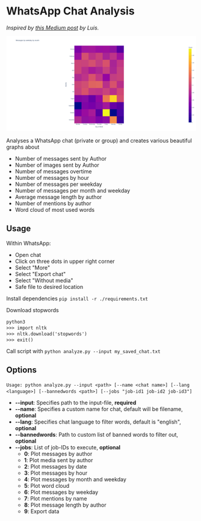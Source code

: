 # WhatsApp Chat Analysis

*Inspired by [this Medium post](https://medium.com/mcd-unison/whatsapp-group-chat-analysis-with-python-3f5196280ba) by
Luis.*

<p align="center">
 <img src="https://github.com/FjellOverflow/whatsapp-chat-analysis/blob/main/example.gif" alt="Example" width="800">
</p>

Analyses a WhatsApp chat (private or group) and creates various beautiful graphs about

- Number of messages sent by Author
- Number of images sent by Author
- Number of messages overtime
- Number of messages by hour
- Number of messages per weekday
- Number of messages per month and weekday
- Average message length by author
- Number of mentions by author
- Word cloud of most used words

## Usage

Within WhatsApp:

- Open chat
- Click on three dots in upper right corner
- Select "More"
- Select "Export chat"
- Select "Without media"
- Safe file to desired location

Install dependencies
`pip install -r ./requirements.txt`

Download stopwords
```
python3
>>> import nltk
>>> nltk.download('stopwords')
>>> exit()
```

Call script with
`python analyze.py --input my_saved_chat.txt`

## Options

`Usage: python analyze.py --input <path> [--name <chat name>] [--lang <language>] [--bannedwords <path>] [--jobs "job-id1 job-id2 job-id3"]`

- **--input**: Specifies path to the input-file, **required**
- **--name**: Specifies a custom name for chat, default will be filename, **optional**
- **--lang**: Specifies chat language to filter words, default is "english", **optional**
- **--bannedwords**: Path to custom list of banned words to filter out, **optional**
- **--jobs**: List of job-IDs to execute, **optional**
  - **0**: Plot messages by author
  - **1**: Plot media sent by author
  - **2**: Plot messages by date
  - **3**: Plot messages by hour
  - **4**: Plot messages by month and weekday
  - **5**: Plot word cloud
  - **6**: Plot messages by weekday
  - **7**: Plot mentions by name
  - **8**: Plot message length by author
  - **9**: Export data
